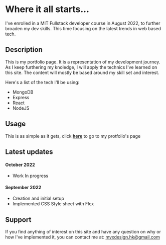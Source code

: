 # Where it all starts...

I've enrolled in a MIT Fullstack developer course in August 2022, to further broaden my dev skills. This time focusing on the latest trends in web based tech. 


## Description

This is my portfolio page. It is a representation of my development journey. As I keep furthering my knoledge, I will apply the technics I've learned on this site. The content will mostly be based around my skill set and interest.

Here's a list of the tech I'll be using:
* MongoDB
* Express
* React
* NodeJS


## Usage

This is as simple as it gets, click **[here](https://mike-veilleux.github.io)** to go to my protfolio's page


## Latest updates

#### October 2022
* Work In progress

#### September 2022
* Creation and initial setup
* Implemented CSS Style sheet with Flex


## Support

If you find anything of interest on this site and have any question on why or how I've implemented it, you can contact me at: mvxdesign.hk@gmail.com


